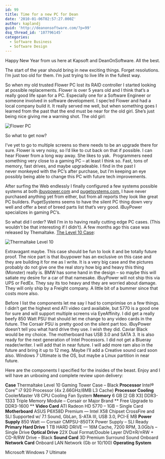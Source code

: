 ```yaml
---
id: 99
title: Time for a new PC for Dean
date: '2010-01-06T02:57:27.000Z'
author: kaplandj
guid: 'http://deanonsoftware.com/?p=99'
dsq_thread_id: '107796145'
categories:
  - Software Business
  - Software Design
---
```

Happy New Year from us here at Kapsoft and DeanOnSoftware. All the best.

The start of the year should bring in new exciting things. Forget resolutions. I’m just too old for them. I’m just trying to live life in the fullest way.

So when my old trusted Flower PC lost its RAID controller I started looking at possible replacements. Flower is over 5 years old and I think that’s a really good life span for a PC. Especially one for a Software Engineer or someone involved in software development. I spec’ed Flower and had a local company build it. It really served me well, but when something goes I learned from the past that the end must be near for the old girl. She’s just being nice giving me a warning shot. The old girl:

<img class="aligncenter" src="http://www.kapsoft.com/images/FLOWERphoto.jpg" alt="Flower PC" /> 

So what to get now?

I’ve yet to go to multiple screens so there needs to be an upgrade there for sure. Flower is very noisy, so I’d like to cut back on that if possible. I can hear Flower from a long way away. She likes to yak.  Programmers need something very close to a gaming PC – at least I think so. Fast, tons of memory, fast drives, and maybe upgradeable. I find in the past I never monkeyed with the PC’s after purchase, but I’m keeping an eye possibly being able to change this PC with future tech improvements.

After surfing the Web endlessly I finally configured a few systems possible systems at both [ibuypower.com](http://www.ibuypower.com/) and [pugetsystems.com.](http://www.pugetsystems.com/) I have never purchased anything yet from either, but from all reports they look like great PC builders. PugetSystems seems to have the silent PC thing down very well and offer a best of breed parts list that’s very good. iBuyPower specializes in gaming PC’s.

So what did I order? Well I’m in to having really cutting edge PC cases. (This wouldn’t be that interesting if I didn’t). A few months ago this case was released by Themaltake. [The Level 10 Case](http://www.ttlevel10.com/):

<img class="alignnone" src="http://www.ttlevel10.com/wallpaper/1920-3.jpg" alt="Thermaltake Level 10" /> 

Extravagant maybe. This case should be fun to look it and be totally future proof. The nice part is that ibuypower has an exclusive on this case and they are building it for me as I write. It is a very big case and the pictures probably do not give one the real story how big and heavy this thing (Monster) really is. BMW has some hand in the design – so maybe this will satiate my desire for a car of that namesake. iBuyPower will not ship this via UPS or FedEx. They say its too heavy and they are worried about damage. They will only ship by a Freight company. A little bit of a bummer since that costs more also.

Before I list the components let me say I had to comprimise on a few things. I didn’t get the highest end ATI video card available, but 5770 is a good one for sure and will support multiple screens via EyeAffinity. I did get a really beefy 850 Watt PSU that should let me change to any video cards in the future. The Corsair PSU is pretty good on the silent part too. iBuyPower doesn’t tell you what hard drive they use. I wish they did. Caviar Black would be my choice. The motherboard has USB 3.0 and SATA 3. It is also ready for the next generation of Intel Processors. I did not get a Blueray reader/writer. I will add that in near future. I will add more ram also in the future and bring it up to 12 meg. Maybe I’ll add a Creative sound card soon also. Windows 7 Ultimate is the OS, but maybe a Linux partition in near future.

Here are the components I specified for the insides of the beast. Enjoy and I will have an unboxing and complete review upon delivery:

<td class="itemLeft">
  <strong>Case</strong>
</td>

<td class="itemRight" colspan="4">
  Thermaltake Level 10 Gaming Tower Case – Black
</td>

<td class="itemLeft">
</td>

<td class="itemRight" colspan="4">
</td>

<td class="itemLeft">
  <strong>Processor</strong>
</td>

<td class="itemRight" colspan="4">
  Intel® Core™ i7 920 Processor (4x 2.66GHz/8MB L3 Cache)
</td>

<td class="itemLeft">
  <strong>Processor Cooling</strong>
</td>

<td class="itemRight" colspan="4">
  CoolerMaster V8 CPU Cooling Fan System
</td>

<td class="itemLeft">
  <strong>Memory</strong>
</td>

<td class="itemRight" colspan="4">
  6 GB [2 GB X3] DDR3-1333 Triple Memory Module – Corsair or Major Brand ** Free Upgrade to DDR3-1600 **
</td>

<td class="itemLeft">
  <strong>Video Card</strong>
</td>

<td class="itemRight" colspan="4">
  ATI Radeon HD 5770 – 1GB – Single Card
</td>

<td class="itemLeft">
</td>

<td class="itemRight" colspan="4">
</td>

<td class="itemLeft">
  <strong>Motherboard</strong>
</td>

<td class="itemRight" colspan="4">
  ASUS P6X58D Premium — Intel X58 Chipset CrossFire and SLI Supported w/ 7.1 Sound, GbLan, S-ATA III, USB 3.0, PCI-E MB
</td>

<td class="itemLeft">
  <strong>Power Supply</strong>
</td>

<td class="itemRight" colspan="4">
  850 Watt — Corsair CMPSU-850TX Power Supply – SLI Ready
</td>

<td class="itemLeft">
  <strong>Primary Hard Drive</strong>
</td>

<td class="itemRight" colspan="4">
  1 TB HARD DRIVE — 16M Cache, 7200 RPM, 3.0Gb/s – Single Drive
</td>

<td class="itemLeft">
</td>

<td class="itemRight" colspan="4">
</td>

<td class="itemLeft">
  <strong>Optical Drive</strong>
</td>

<td class="itemRight" colspan="4">
  22X Dual Format/Double Layer DVD±R/±RW + CD-R/RW Drive – Black
</td>

<td class="itemLeft">
</td>

<td class="itemRight" colspan="4">
</td>

<td class="itemLeft">
  <strong>Sound Card</strong>
</td>

<td class="itemRight" colspan="4">
  3D Premium Surround Sound Onboard
</td>

<td class="itemLeft">
  <strong>Network Card</strong>
</td>

<td class="itemRight" colspan="4">
  Onboard LAN Network (Gb or 10/100)
</td>

<td class="itemLeft" style="text-align: left; ">
  <strong>Operating System</strong>
</td>

<td class="itemRight" colspan="4">
  <p style="text-align: left; ">
    Microsoft Windows 7 Ultimate
  </p>
  
  <p style="text-align: left; ">
    <p style="text-align: left; ">
      </td> </tr>
